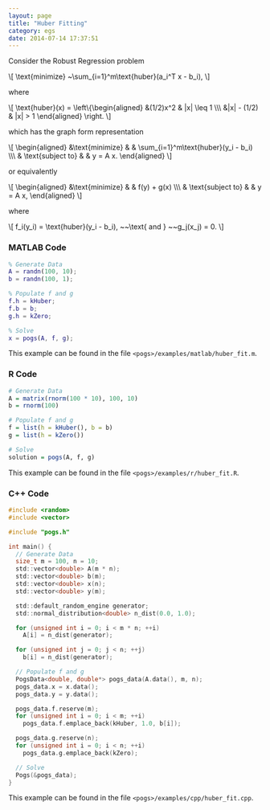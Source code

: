 ```yaml
---
layout: page
title: "Huber Fitting"
category: egs
date: 2014-07-14 17:37:51
---
```


Consider the Robust Regression problem

\\[
  \\text{minimize} ~\\sum\_{i=1}^m\\text{huber}(a\_i^T x - b\_i),
\\]

where

\\[
  \\text{huber}(x) = \\left\\{\begin{aligned} &(1/2)x^2 & \|x\| \\leq 1 \\\\\\ &\|x\| - (1/2) & \|x\| > 1 \\end{aligned} \\right.
\\]

which has the graph form representation

\\[
	\\begin{aligned}
    &\\text{minimize}
    & & \\sum\_{i=1}^m\\text{huber}(y_i - b\_i) \\\\\\
    & \\text{subject to}
    & & y = A x.
	\\end{aligned}
\\]

or equivalently

\\[
	\\begin{aligned}
    &\\text{minimize}
    & & f(y) + g(x)  \\\\\\
    & \\text{subject to}
    & & y = A x,
	\\end{aligned}
\\]

where

\\[
  f_i(y\_i) = \\text{huber}(y_i - b\_i), ~~\\text{ and } ~~g\_j(x\_j) = 0.
\\]


### MATLAB Code

~~~ matlab
% Generate Data
A = randn(100, 10);
b = randn(100, 1);

% Populate f and g
f.h = kHuber;
f.b = b;
g.h = kZero;

% Solve
x = pogs(A, f, g);
~~~

This example can be found in the file `<pogs>/examples/matlab/huber_fit.m`.


### R Code

~~~ r
# Generate Data
A = matrix(rnorm(100 * 10), 100, 10)
b = rnorm(100)

# Populate f and g
f = list(h = kHuber(), b = b)
g = list(h = kZero())

# Solve
solution = pogs(A, f, g)
~~~

This example can be found in the file `<pogs>/examples/r/huber_fit.R`.


### C++ Code

~~~ c
#include <random>
#include <vector>

#include "pogs.h"

int main() {
  // Generate Data
  size_t m = 100, n = 10;
  std::vector<double> A(m * n);
  std::vector<double> b(m);
  std::vector<double> x(n);
  std::vector<double> y(m);

  std::default_random_engine generator;
  std::normal_distribution<double> n_dist(0.0, 1.0);

  for (unsigned int i = 0; i < m * n; ++i)
    A[i] = n_dist(generator);

  for (unsigned int j = 0; j < n; ++j)
    b[i] = n_dist(generator);

  // Populate f and g
  PogsData<double, double*> pogs_data(A.data(), m, n);
  pogs_data.x = x.data();
  pogs_data.y = y.data();

  pogs_data.f.reserve(m);
  for (unsigned int i = 0; i < m; ++i)
    pogs_data.f.emplace_back(kHuber, 1.0, b[i]);

  pogs_data.g.reserve(n);
  for (unsigned int i = 0; i < n; ++i)
    pogs_data.g.emplace_back(kZero);

  // Solve
  Pogs(&pogs_data);
}
~~~

This example can be found in the file `<pogs>/examples/cpp/huber_fit.cpp`.

